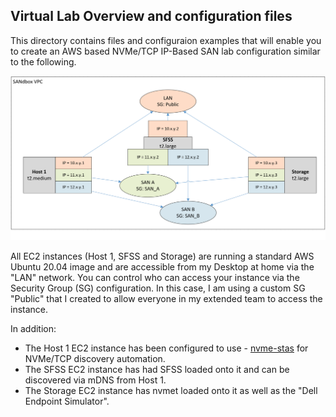 ## Virtual Lab Overview and configuration files
This directory contains files and configuraion examples that will enable you to create an AWS based NVMe/TCP IP-Based SAN lab configuration similar to the following.

![AWSConfig](https://github.com/dell/SANdbox/blob/main/Documentation/Images/AWSConfig.png)

All EC2 instances (Host 1, SFSS and Storage) are running a standard AWS Ubuntu 20.04 image and are accessible from my Desktop at home via the "LAN" network.  You can control who can access your instance via the Security Group (SG) configuration.  In this case, I am using a custom SG "Public" that I created to allow everyone in my extended team to access the instance. 

In addition:
- The Host 1 EC2 instance has been configured to use - [nvme-stas](https://github.com/linux-nvme/nvme-stas) for NVMe/TCP discovery automation.
- The SFSS EC2 instance has had SFSS loaded onto it and can be discovered via mDNS from Host 1.
- The Storage EC2 instance has nvmet loaded onto it as well as the "Dell Endpoint Simulator".
